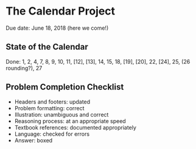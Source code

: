 # The Calendar Project

Due date: June 18, 2018 (here we come!)

## State of the Calendar

Done: 1, 2, 4, 7, 8, 9, 10, 11, [12], [13], 14, 15, 18, [19], [20], 22, [24], 25, (26 rounding?), 27

## Problem Completion Checklist

- Headers and footers: updated
- Problem formatting: correct
- Illustration: unambiguous and correct
- Reasoning process: at an appropriate speed
- Textbook references: documented appropriately
- Language: checked for errors
- Answer: boxed
